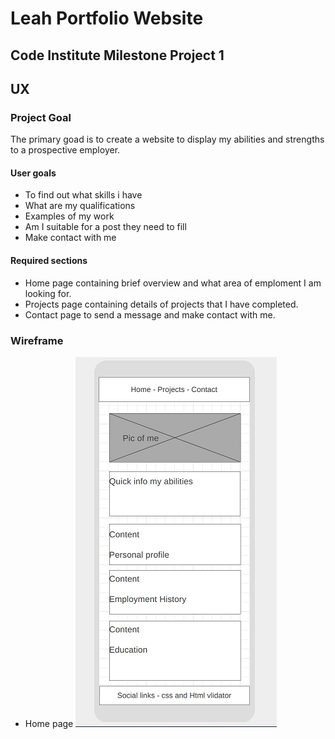 # Leah Portfolio Website
## Code Institute Milestone Project 1

## UX

### Project Goal
The primary goad is to create a website to display my abilities and strengths to a prospective employer.

#### User goals
* To find out what skills i have
* What are my qualifications
* Examples of my work
* Am I suitable for a post they need to fill
* Make contact with me
#### Required sections
* Home page containing brief overview and what area of emploment I am looking for.
* Projects page containing details of projects that I have completed.
* Contact page to send a message and make contact with me. 

### Wireframe

* Home page
![Home page mobile](/assets/images/wireframe-mobile-home-sm.png "Mobile")


